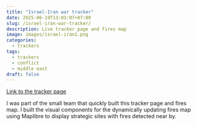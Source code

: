 ```yaml
---
title: "Israel-Iran war tracker"
date: 2025-06-19T13:03:07+07:00
slug: /israel-iran-war-tracker/
description: Live tracker page and fires map
image: images/israel-iran1.png
categories:
  - trackers
tags:
  - trackers
  - conflict
  - middle east
draft: false
---
```


[Link to the tracker page](https://www.economist.com/interactive/middle-east-and-africa/2025/06/13/tracking-the-israel-iran-war?app=core)

I was part of the small team that quickly built this tracker page and fires map. I built the visual components for the dynamically updating fires map using Maplibre to display strategic sites with fires detected near by.
